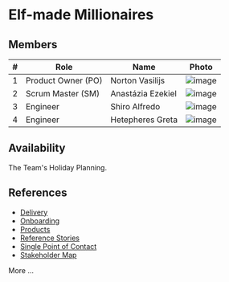 # Elf-made Millionaires

## Members

| # | Role | Name | Photo |
| -- | -- | -- | -- |
| 1 | Product Owner (PO) | Norton Vasilijs | ![image](https://randomuser.me/api/portraits/men/70.jpg) |
| 2 | Scrum Master (SM) | Anastázia Ezekiel | ![image](https://randomuser.me/api/portraits/women/63.jpg) |
| 3 | Engineer | Shiro Alfredo | ![image](https://randomuser.me/api/portraits/men/40.jpg) |
| 4 | Engineer | Hetepheres Greta | ![image](https://randomuser.me/api/portraits/women/76.jpg) |

## Availability

The Team's Holiday Planning.

## References

- [Delivery](./delivery/)
- [Onboarding](./onboarding/)
- [Products](./products/)
- [Reference Stories](./reference_stories/)
- [Single Point of Contact](./single_point_of_contact/)
- [Stakeholder Map](./stakeholder_map/)

More ...
